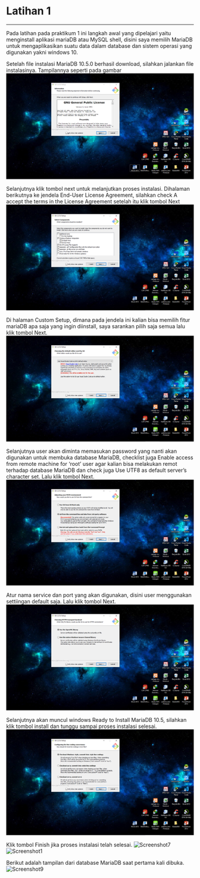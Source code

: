 # Latihan 1
---
Pada latihan pada praktikum 1 ini langkah awal yang dipelajari yaitu menginstall aplikasi mariaDB atau
MySQL shell, disini saya memilih MariaDB untuk mengaplikasikan suatu data dalam database dan sistem operasi
yang digunakan yakni windows 10. 

Setelah file instalasi MariaDB 10.5.0 berhasil download, silahkan jalankan file instalasinya. Tampilannya seperti pada gambar
![Screenshot1](Screenshot1.png)

Selanjutnya klik tombol next untuk melanjutkan proses instalasi. Dihalaman berikutnya ke jendela End-User License Agreement, silahkan check A accept the terms in the License Agreement setelah itu klik tombol Next
![Screenshot2](Screenshot2.png)

Di halaman Custom Setup, dimana pada jendela ini kalian bisa memilih fitur mariaDB apa saja yang ingin diinstall, saya sarankan pilih saja semua lalu klik tombol Next.
![Screenshot3](Screenshot3.png)

Selanjutnya user akan diminta memasukan password yang nanti akan digunakan untuk membuka database MariaDB, checklist juga Enable access from remote machine for ‘root’ user agar kalian bisa melakukan remot terhadap database MariaDB dan check juga Use UTF8 as default server’s character set. Lalu klik tombol Next.
![Screenshot4](Screenshot4.png)

Atur nama service dan port yang akan digunakan, disini user menggunakan settiingan default saja. Lalu klik tombol Next.
![Screenshot5](Screenshot5.png)

Selanjutnya akan muncul windows Ready to Install MariaDB 10.5, silahkan klik tombol install dan tunggu sampai proses instalasi selesai.
![Screenshot6](Screenshot6.png)

Klik tombol Finish jika proses instalasi telah selesai.
![Screenshot7](Screenshot7.png)
![Screenshot1](Screenshot8png)

Berikut adalah tampilan dari database MariaDB saat pertama kali dibuka.
![Screenshot9](Screenshot9.png)